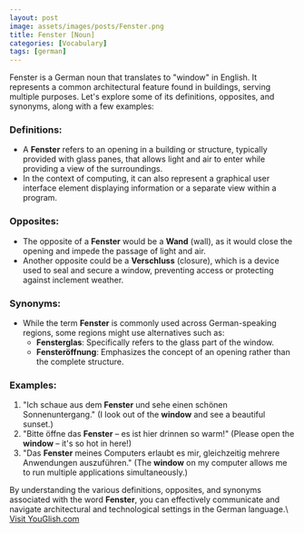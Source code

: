 ```yaml
---
layout: post
image: assets/images/posts/Fenster.png
title: Fenster [Noun]
categories: [Vocabulary]
tags: [german]
---
```


Fenster is a German noun that translates to "window" in English. It represents a common architectural feature found in buildings, serving multiple purposes. Let's explore some of its definitions, opposites, and synonyms, along with a few examples:

### Definitions:
- A **Fenster** refers to an opening in a building or structure, typically provided with glass panes, that allows light and air to enter while providing a view of the surroundings. 
- In the context of computing, it can also represent a graphical user interface element displaying information or a separate view within a program.

### Opposites:
- The opposite of a **Fenster** would be a **Wand** (wall), as it would close the opening and impede the passage of light and air.
- Another opposite could be a **Verschluss** (closure), which is a device used to seal and secure a window, preventing access or protecting against inclement weather.

### Synonyms:
- While the term **Fenster** is commonly used across German-speaking regions, some regions might use alternatives such as:
  - **Fensterglas**: Specifically refers to the glass part of the window.
  - **Fensteröffnung**: Emphasizes the concept of an opening rather than the complete structure.

### Examples:
1. "Ich schaue aus dem **Fenster** und sehe einen schönen Sonnenuntergang." (I look out of the **window** and see a beautiful sunset.)
2. "Bitte öffne das **Fenster** – es ist hier drinnen so warm!" (Please open the **window** – it's so hot in here!)
3. "Das **Fenster** meines Computers erlaubt es mir, gleichzeitig mehrere Anwendungen auszuführen." (The **window** on my computer allows me to run multiple applications simultaneously.)

By understanding the various definitions, opposites, and synonyms associated with the word **Fenster**, you can effectively communicate and navigate architectural and technological settings in the German language.\ <a id="yg-widget-0" class="youglish-widget" data-query="Fenster" data-lang="german" data-components="8412" data-auto-start="0" data-bkg-color="theme_light" data-title="How%20to%20pronounce%20Fenster%20in%20German"  rel="nofollow" href="https://youglish.com">Visit YouGlish.com</a><script async src="https://youglish.com/public/emb/widget.js" charset="utf-8"></script>